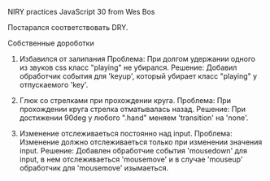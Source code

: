 NIRY practices JavaScript 30 from Wes Bos

Постарался соответствовать DRY.

Собственные дороботки
1. Избавился от залипания
    Проблема: При долгом удержании одного из звуков css класс "playing" не убирался.
    Решение: Добавил обработчик события для 'keyup', который убирает класс "playing" у отпускаемого 'key'.

2. Глюк со стрелками при прохождении круга. 
    Проблема: При прохождении круга стрелка отматывалась назад.
    Решение: При достижении 90deg у любого ".hand" меняем 'transition' на 'none'.

3. Изменение отслеживаеться постоянно над input. 
    Проблема: Изменение должно отслеживаеться только при изменении значения input.
    Решение: Добавлен обработчие события 'mousedown' для input, в нем отслеживаеться 'mousemove' и в случае 'mouseup' обработчик для 'mousemove' изымаеться.